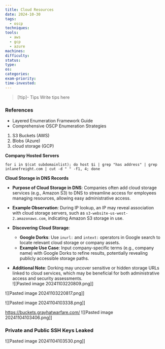 ```yaml
---
title: Cloud Resources
date: 2024-10-30
tags:
  - oscp
techniques: 
tools:
  - aws
  - gcp 
  - azure
machines: 
difficulty: 
status: 
type: 
os: 
categories: 
exam-priority: 
time-invested:
---
```

>[!tip]- Tips
>Write tips here

### References
- Layered Enumeration Framework Guide
- Comprehensive OSCP Enumeration Strategies

1. S3 Buckets (AWS)
2. Blobs (Azure)
3. cloud storage (GCP)

**Company Hosted Servers**
```shell
for i in $(cat subdomainlist); do host $i | grep "has address" | grep inlanefreight.com | cut -d " " -f1, 4; done
```

**Cloud Storage in DNS Records**

- **Purpose of Cloud Storage in DNS**: Companies often add cloud storage services (e.g., Amazon S3) to DNS to streamline access for employees managing resources, allowing easy administrative access.
    
- **Example Observation**: During IP lookup, an IP may reveal association with cloud storage servers, such as `s3-website-us-west-2.amazonaws.com`, indicating Amazon S3 storage in use.
    
- **Discovering Cloud Storage**:
    
    - **Google Dorks**: Use `inurl:` and `intext:` operators in Google search to locate relevant cloud storage or company assets.
    - **Example Use Case**: Input company-specific terms (e.g., company name) with Google Dorks to refine results, potentially revealing publicly accessible storage paths.
- **Additional Note**: Dorking may uncover sensitive or hidden storage URLs linked to cloud services, which may be beneficial for both administrative access and security assessments.   
![[Pasted image 20241103220809.png]]

![[Pasted image 20241103220817.png]]

![[Pasted image 20241104103338.png]]

https://buckets.grayhatwarfare.com/
![[Pasted image 20241104103406.png]]
### Private and Public SSH Keys Leaked
![[Pasted image 20241104103530.png]]

